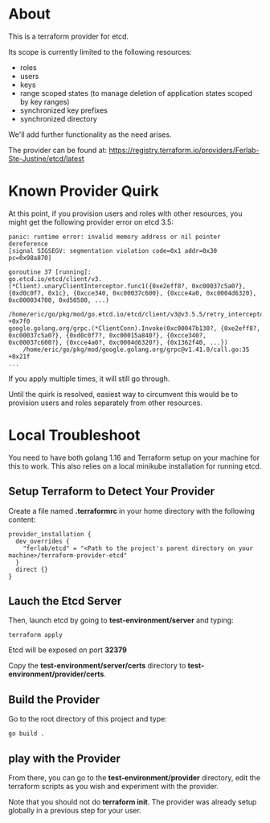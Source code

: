 # About

This is a terraform provider for etcd.

Its scope is currently limited to the following resources:
- roles
- users
- keys
- range scoped states (to manage deletion of application states scoped by key ranges)
- synchronized key prefixes
- synchronized directory

We'll add further functionality as the need arises.

The provider can be found at: https://registry.terraform.io/providers/Ferlab-Ste-Justine/etcd/latest

# Known Provider Quirk

At this point, if you provision users and roles with other resources, you might get the following provider error on etcd 3.5:

```
panic: runtime error: invalid memory address or nil pointer dereference
[signal SIGSEGV: segmentation violation code=0x1 addr=0x30 pc=0x98a870]

goroutine 37 [running]:
go.etcd.io/etcd/client/v3.(*Client).unaryClientInterceptor.func1({0xe2eff8?, 0xc00037c5a0?}, {0xd0c0f7, 0x1c}, {0xcce340, 0xc00037c600}, {0xcce4a0, 0xc0004d6320}, 0xc000034700, 0xd50580, ...)
	/home/eric/go/pkg/mod/go.etcd.io/etcd/client/v3@v3.5.5/retry_interceptor.go:81 +0x7f0
google.golang.org/grpc.(*ClientConn).Invoke(0xc00047b130?, {0xe2eff8?, 0xc00037c5a0?}, {0xd0c0f7?, 0xc00015a840?}, {0xcce340?, 0xc00037c600?}, {0xcce4a0?, 0xc0004d6320?}, {0x1362f40, ...})
	/home/eric/go/pkg/mod/google.golang.org/grpc@v1.41.0/call.go:35 +0x21f
...
```

If you apply multiple times, it will still go through.

Until the quirk is resolved, easiest way to circumvent this would be to provision users and roles separately from other resources.

# Local Troubleshoot

You need to have both golang 1.16 and Terraform setup on your machine for this to work. This also relies on a local minikube installation for running etcd.

## Setup Terraform to Detect Your Provider

Create a file named **.terraformrc** in your home directory with the following content:

```
provider_installation {
  dev_overrides {
    "ferlab/etcd" = "<Path to the project's parent directory on your machine>/terraform-provider-etcd"
  }
  direct {}
}
```

## Lauch the Etcd Server

Then, launch etcd by going to **test-environment/server** and typing:

```
terraform apply
```

Etcd will be exposed on port **32379**

Copy the **test-environment/server/certs** directory to **test-environment/provider/certs**.

## Build the Provider

Go to the root directory of this project and type:

```
go build .
```

## play with the Provider

From there, you can go to the **test-environment/provider** directory, edit the terraform scripts as you wish and experiment with the provider.

Note that you should not do **terraform init**. The provider was already setup globally in a previous step for your user.